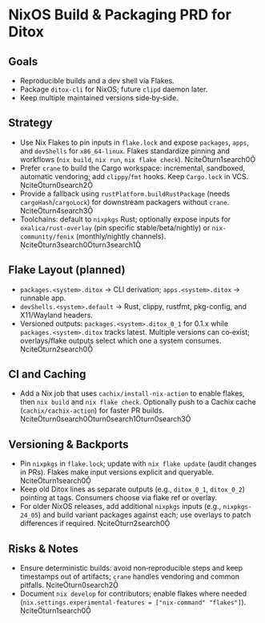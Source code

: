 # NixOS Build & Packaging PRD for Ditox

## Goals
- Reproducible builds and a dev shell via Flakes.
- Package `ditox-cli` for NixOS; future `clipd` daemon later.
- Keep multiple maintained versions side‑by‑side.

## Strategy
- Use Nix Flakes to pin inputs in `flake.lock` and expose `packages`, `apps`, and `devShells` for `x86_64-linux`. Flakes standardize pinning and workflows (`nix build`, `nix run`, `nix flake check`). citeturn1search0
- Prefer `crane` to build the Cargo workspace: incremental, sandboxed, automatic vendoring; add `clippy`/`fmt` hooks. Keep `Cargo.lock` in VCS. citeturn0search2
- Provide a fallback using `rustPlatform.buildRustPackage` (needs `cargoHash`/`cargoLock`) for downstream packagers without `crane`. citeturn4search3
- Toolchains: default to `nixpkgs` Rust; optionally expose inputs for `oxalica/rust-overlay` (pin specific stable/beta/nightly) or `nix-community/fenix` (monthly/nightly channels). citeturn3search0turn3search1

## Flake Layout (planned)
- `packages.<system>.ditox` → CLI derivation; `apps.<system>.ditox` → runnable app.
- `devShells.<system>.default` → Rust, clippy, rustfmt, pkg-config, and X11/Wayland headers.
- Versioned outputs: `packages.<system>.ditox_0_1` for 0.1.x while `packages.<system>.ditox` tracks latest. Multiple versions can co‑exist; overlays/flake outputs select which one a system consumes. citeturn2search0

## CI and Caching
- Add a Nix job that uses `cachix/install-nix-action` to enable flakes, then `nix build` and `nix flake check`. Optionally push to a Cachix cache (`cachix/cachix-action`) for faster PR builds. citeturn0search0turn0search1turn0search3

## Versioning & Backports
- Pin `nixpkgs` in `flake.lock`; update with `nix flake update` (audit changes in PRs). Flakes make input versions explicit and queryable. citeturn1search0
- Keep old Ditox lines as separate outputs (e.g., `ditox_0_1`, `ditox_0_2`) pointing at tags. Consumers choose via flake ref or overlay.
- For older NixOS releases, add additional `nixpkgs` inputs (e.g., `nixpkgs-24_05`) and build variant packages against each; use overlays to patch differences if required. citeturn2search0

## Risks & Notes
- Ensure deterministic builds: avoid non‑reproducible steps and keep timestamps out of artifacts; `crane` handles vendoring and common pitfalls. citeturn0search2
- Document `nix develop` for contributors; enable flakes where needed (`nix.settings.experimental-features = ["nix-command" "flakes"]`). citeturn1search0

